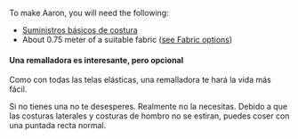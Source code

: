 
To make Aaron, you will need the following:

- [Suministros básicos de costura](/docs/sewing/basic-sewing-supplies)
- About 0.75 meter of a suitable fabric ([see Fabric options](/docs/patterns/aaron/fabric))

<Note>

#### Una remalladora es interesante, pero opcional

Como con todas las telas elásticas, una remalladora te hará la vida más fácil.

Si no tienes una no te desesperes. Realmente no la necesitas. 
Debido a que las costuras laterales y costuras de hombro no se estiran, puedes coser con una puntada recta normal.

</Note>
